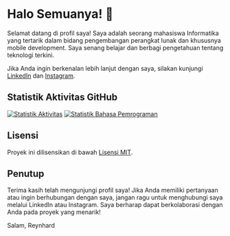 # Halo Semuanya! 👋

Selamat datang di profil saya! Saya adalah seorang mahasiswa Informatika yang tertarik dalam bidang pengembangan perangkat lunak dan khususnya mobile development. Saya senang belajar dan berbagi pengetahuan tentang teknologi terkini.

Jika Anda ingin berkenalan lebih lanjut dengan saya, silakan kunjungi [LinkedIn](https://www.linkedin.com/in/reynhard-powiwi) dan [Instagram](https://www.instagram.com/reiiinnn_).

## Statistik Aktivitas GitHub

[![Statistik Aktivitas](https://github-readme-stats.vercel.app/api?username=reypowgithub&show_icons=true&theme=dark)](https://github.com/reypowgithub)
[![Statistik Bahasa Pemrograman](https://github-readme-stats.vercel.app/api/top-langs/?username=reypowgithub&langs_count=5&layout=compact&theme=dark)](https://github.com/reypowgithub)

## Lisensi

Proyek ini dilisensikan di bawah [Lisensi MIT](LICENSE).

## Penutup

Terima kasih telah mengunjungi profil saya! Jika Anda memiliki pertanyaan atau ingin berhubungan dengan saya, jangan ragu untuk menghubungi saya melalui LinkedIn atau Instagram. Saya berharap dapat berkolaborasi dengan Anda pada proyek yang menarik!

Salam,
Reynhard
